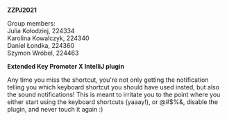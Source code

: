 **ZZPJ2021**  

Group members:  
Julia Kołodziej, 224334  
Karolina Kowalczyk, 224340  
Daniel Łondka, 224360  
Szymon Wróbel, 224463  

**Extended Key Promoter X IntelliJ plugin**

Any time you miss the shortcut, you're not only getting the notification telling you which keyboard shortcut you should have used insted, but also the sound notifications! This is meant to irritate you to the point where you either start using the keyboard shortcuts (yaaay!), or @#$%&, disable the plugin, and never touch it again :)

